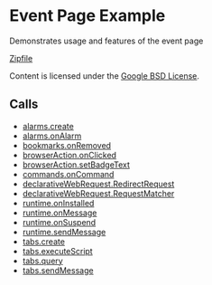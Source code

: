 
Event Page Example
=======

Demonstrates usage and features of the event page

[Zipfile](http://developer.chrome.com/extensions/examples/api/eventPage/basic.zip)

Content is licensed under the [Google BSD License](http://code.google.com/google_bsd_license.html).

Calls
-----

* [alarms.create](https://developer.chrome.com/extensions/alarms#method-create)
* [alarms.onAlarm](https://developer.chrome.com/extensions/alarms#event-onAlarm)
* [bookmarks.onRemoved](https://developer.chrome.com/extensions/bookmarks#event-onRemoved)
* [browserAction.onClicked](https://developer.chrome.com/extensions/browserAction#event-onClicked)
* [browserAction.setBadgeText](https://developer.chrome.com/extensions/browserAction#method-setBadgeText)
* [commands.onCommand](https://developer.chrome.com/extensions/commands#event-onCommand)
* [declarativeWebRequest.RedirectRequest](https://developer.chrome.com/extensions/declarativeWebRequest#type-RedirectRequest)
* [declarativeWebRequest.RequestMatcher](https://developer.chrome.com/extensions/declarativeWebRequest#type-RequestMatcher)
* [runtime.onInstalled](https://developer.chrome.com/extensions/runtime#event-onInstalled)
* [runtime.onMessage](https://developer.chrome.com/extensions/runtime#event-onMessage)
* [runtime.onSuspend](https://developer.chrome.com/extensions/runtime#event-onSuspend)
* [runtime.sendMessage](https://developer.chrome.com/extensions/runtime#method-sendMessage)
* [tabs.create](https://developer.chrome.com/extensions/tabs#method-create)
* [tabs.executeScript](https://developer.chrome.com/extensions/tabs#method-executeScript)
* [tabs.query](https://developer.chrome.com/extensions/tabs#method-query)
* [tabs.sendMessage](https://developer.chrome.com/extensions/tabs#method-sendMessage)